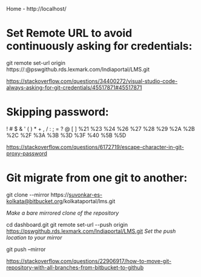 <!-- TITLE: Git -->
<!-- SUBTITLE: Wiki for Git -->

Home - http://localhost/

# Set Remote URL to avoid continuously asking for credentials: 
git remote set-url origin https://<username>:<password>@pswgithub.rds.lexmark.com/Indiaportal/LMS.git

https://stackoverflow.com/questions/34400272/visual-studio-code-always-asking-for-git-credentials/45517871#45517871

# Skipping password:
!   #   $    &   '   (   )   *   +   ,   /   :   ;   =   ?   @   [   ]
%21 %23 %24 %26 %27 %28 %29 %2A %2B %2C %2F %3A %3B %3D %3F %40 %5B %5D

https://stackoverflow.com/questions/6172719/escape-character-in-git-proxy-password

# Git migrate from one git to another:

git clone --mirror https://suvonkar-es-kolkata@bitbucket.org/kolkataportal/lms.git

*Make a bare mirrored clone of the repository*

cd dashboard.git
git remote set-url --push origin https://pswgithub.rds.lexmark.com/Indiaportal/LMS.git
*Set the push location to your mirror*

git push –mirror

https://stackoverflow.com/questions/22906917/how-to-move-git-repository-with-all-branches-from-bitbucket-to-github

